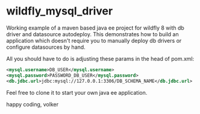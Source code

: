 wildfly_mysql_driver
====================

Working example of a maven based java ee project for wildfly 8 with db driver and datasource autodeploy.
This demonstrates how to build an application which doesn't require you to manually deploy db drivers
or configure datasources by hand.

All you should have to do is adjusting these params in the head of pom.xml:

```xml
<mysql.username>DB_USER</mysql.username>
<mysql.password>PASSWORD_DB_USER</mysql.password>
<db.jdbc.url>jdbc:mysql://127.0.0.1:3306/DB_SCHEMA_NAME</db.jdbc.url>
```

Feel free to clone it to start your own java ee application.


happy coding,
volker
